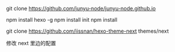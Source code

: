 git clone https://github.com/junyu-node/junyu-node.github.io

npm install hexo -g
npm install init
npm install

git clone https://github.com/iissnan/hexo-theme-next themes/next

修改 next 里边的配置